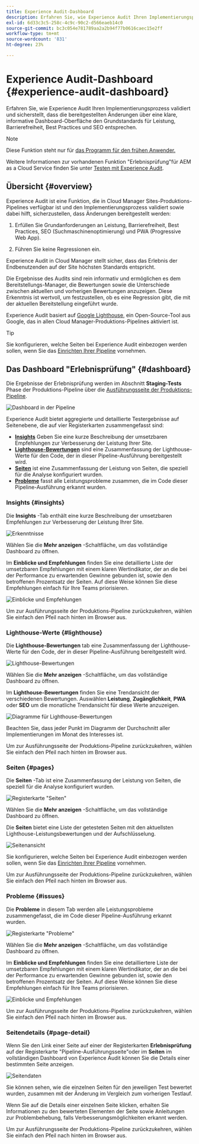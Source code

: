 ```yaml
---
title: Experience Audit-Dashboard
description: Erfahren Sie, wie Experience Audit Ihren Implementierungsprozess validiert und sicherstellt, dass die bereitgestellten Änderungen über eine klare, informative Dashboard-Oberfläche den Grundstandards für Leistung, Barrierefreiheit, Best Practices und SEO entsprechen.
exl-id: 6d33c3c5-258c-4c9c-90c2-d566eaeb14c0
source-git-commit: bc3c054e781789aa2a2b94f77b0616caec15e2ff
workflow-type: tm+mt
source-wordcount: '831'
ht-degree: 23%

---
```


# Experience Audit-Dashboard {#experience-audit-dashboard}


Erfahren Sie, wie Experience Audit Ihren Implementierungsprozess validiert und sicherstellt, dass die bereitgestellten Änderungen über eine klare, informative Dashboard-Oberfläche den Grundstandards für Leistung, Barrierefreiheit, Best Practices und SEO entsprechen.

>[!NOTE]
>
>Diese Funktion steht nur für [das Programm für den frühen Anwender.](/help/implementing/cloud-manager/release-notes/current.md#early-adoption)
>
>Weitere Informationen zur vorhandenen Funktion &quot;Erlebnisprüfung&quot;für AEM as a Cloud Service finden Sie unter [Testen mit Experience Audit](/help/implementing/cloud-manager/experience-audit-testing.md).

## Übersicht {#overview}

Experience Audit ist eine Funktion, die in Cloud Manager Sites-Produktions-Pipelines verfügbar ist und den Implementierungsprozess validiert sowie dabei hilft, sicherzustellen, dass Änderungen bereitgestellt werden:

1. Erfüllen Sie Grundanforderungen an Leistung, Barrierefreiheit, Best Practices, SEO (Suchmaschinenoptimierung) und PWA (Progressive Web App).

1. Führen Sie keine Regressionen ein.

Experience Audit in Cloud Manager stellt sicher, dass das Erlebnis der Endbenutzenden auf der Site höchsten Standards entspricht.

Die Ergebnisse des Audits sind rein informativ und ermöglichen es dem Bereitstellungs-Manager, die Bewertungen sowie die Unterschiede zwischen aktuellen und vorherigen Bewertungen anzuzeigen. Diese Erkenntnis ist wertvoll, um festzustellen, ob es eine Regression gibt, die mit der aktuellen Bereitstellung eingeführt wurde.

Experience Audit basiert auf [Google Lighthouse](https://developer.chrome.com/docs/lighthouse/overview/), ein Open-Source-Tool aus Google, das in allen Cloud Manager-Produktions-Pipelines aktiviert ist.

>[!TIP]
>
>Sie konfigurieren, welche Seiten bei Experience Audit einbezogen werden sollen, wenn Sie das [Einrichten Ihrer Pipeline](/help/implementing/cloud-manager/configuring-pipelines/configuring-production-pipelines.md#full-stack-code) vornehmen.

## Das Dashboard &quot;Erlebnisprüfung&quot; {#dashboard}

Die Ergebnisse der Erlebnisprüfung werden im Abschnitt **Staging-Tests** Phase der Produktions-Pipeline über die [Ausführungsseite der Produktions-Pipeline](/help/implementing/cloud-manager/deploy-code.md).

![Dashboard in der Pipeline](assets/dashboard.png)

Experience Audit bietet aggregierte und detaillierte Testergebnisse auf Seitenebene, die auf vier Registerkarten zusammengefasst sind:

* **[Insights](#insights)** Geben Sie eine kurze Beschreibung der umsetzbaren Empfehlungen zur Verbesserung der Leistung Ihrer Site.
* **[Lighthouse-Bewertungen](#lighthouse)** sind eine Zusammenfassung der Lighthouse-Werte für den Code, der in dieser Pipeline-Ausführung bereitgestellt wird.
* **[Seiten](#pages)** ist eine Zusammenfassung der Leistung von Seiten, die speziell für die Analyse konfiguriert wurden.
* **[Probleme](#issues)** fasst alle Leistungsprobleme zusammen, die im Code dieser Pipeline-Ausführung erkannt wurden.

### Insights {#insights}

Die **Insights** -Tab enthält eine kurze Beschreibung der umsetzbaren Empfehlungen zur Verbesserung der Leistung Ihrer Site.

![Erkenntnisse](assets/insights.png)

Wählen Sie die **Mehr anzeigen** -Schaltfläche, um das vollständige Dashboard zu öffnen.

Im **Einblicke und Empfehlungen** finden Sie eine detaillierte Liste der umsetzbaren Empfehlungen mit einem klaren Wertindikator, der an die bei der Performance zu erwartenden Gewinne gebunden ist, sowie den betroffenen Prozentsatz der Seiten. Auf diese Weise können Sie diese Empfehlungen einfach für Ihre Teams priorisieren.

![Einblicke und Empfehlungen](assets/insights-recommendations.png)

Um zur Ausführungsseite der Produktions-Pipeline zurückzukehren, wählen Sie einfach den Pfeil nach hinten im Browser aus.

### Lighthouse-Werte {#lighthouse}

Die **Lighthouse-Bewertungen** tab eine Zusammenfassung der Lighthouse-Werte für den Code, der in dieser Pipeline-Ausführung bereitgestellt wird.

![Lighthouse-Bewertungen](assets/lighthouse.png)

Wählen Sie die **Mehr anzeigen** -Schaltfläche, um das vollständige Dashboard zu öffnen.

Im **Lighthouse-Bewertungen** finden Sie eine Trendansicht der verschiedenen Bewertungen. Auswählen **Leistung**, **Zugänglichkeit**, **PWA** oder **SEO** um die monatliche Trendansicht für diese Werte anzuzeigen.

![Diagramme für Lighthouse-Bewertungen](assets/lighthouse-scores.png)

Beachten Sie, dass jeder Punkt im Diagramm der Durchschnitt aller Implementierungen im Monat des Interesses ist.

Um zur Ausführungsseite der Produktions-Pipeline zurückzukehren, wählen Sie einfach den Pfeil nach hinten im Browser aus.

### Seiten {#pages}

Die **Seiten** -Tab ist eine Zusammenfassung der Leistung von Seiten, die speziell für die Analyse konfiguriert wurden.

![Registerkarte &quot;Seiten&quot;](assets/pages.png)

Wählen Sie die **Mehr anzeigen** -Schaltfläche, um das vollständige Dashboard zu öffnen.

Die **Seiten** bietet eine Liste der getesteten Seiten mit den aktuellsten Lighthouse-Leistungsbewertungen und der Aufschlüsselung.

![Seitenansicht](assets/pages-view.png)

Sie konfigurieren, welche Seiten bei Experience Audit einbezogen werden sollen, wenn Sie das [Einrichten Ihrer Pipeline](/help/implementing/cloud-manager/configuring-pipelines/configuring-production-pipelines.md#full-stack-code) vornehmen.

Um zur Ausführungsseite der Produktions-Pipeline zurückzukehren, wählen Sie einfach den Pfeil nach hinten im Browser aus.

### Probleme {#issues}

Die **Probleme** in diesem Tab werden alle Leistungsprobleme zusammengefasst, die im Code dieser Pipeline-Ausführung erkannt wurden.

![Registerkarte &quot;Probleme&quot;](assets/issues.png)

Wählen Sie die **Mehr anzeigen** -Schaltfläche, um das vollständige Dashboard zu öffnen.

Im **Einblicke und Empfehlungen** finden Sie eine detailliertere Liste der umsetzbaren Empfehlungen mit einem klaren Wertindikator, der an die bei der Performance zu erwartenden Gewinne gebunden ist, sowie den betroffenen Prozentsatz der Seiten. Auf diese Weise können Sie diese Empfehlungen einfach für Ihre Teams priorisieren.

![Einblicke und Empfehlungen](assets/insights-recommendations.png)

Um zur Ausführungsseite der Produktions-Pipeline zurückzukehren, wählen Sie einfach den Pfeil nach hinten im Browser aus.

### Seitendetails {#page-detail}

Wenn Sie den Link einer Seite auf einer der Registerkarten **Erlebnisprüfung** auf der Registerkarte &quot;Pipeline-Ausführungsseite&quot;oder im **Seiten** im vollständigen Dashboard von Experience Audit können Sie die Details einer bestimmten Seite anzeigen.

![Seitendaten](assets/page-data.png)

Sie können sehen, wie die einzelnen Seiten für den jeweiligen Test bewertet wurden, zusammen mit der Änderung im Vergleich zum vorherigen Testlauf.

Wenn Sie auf die Details einer einzelnen Seite klicken, erhalten Sie Informationen zu den bewerteten Elementen der Seite sowie Anleitungen zur Problembehebung, falls Verbesserungsmöglichkeiten erkannt werden.

Um zur Ausführungsseite der Produktions-Pipeline zurückzukehren, wählen Sie einfach den Pfeil nach hinten im Browser aus.
